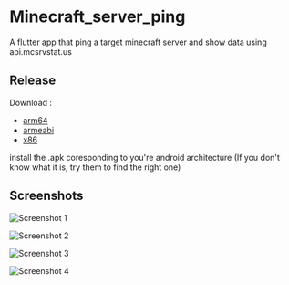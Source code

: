 # Minecraft_server_ping
 A flutter app that ping a target minecraft server and show data using api.mcsrvstat.us

## Release

Download : 
 - [arm64](https://github.com/FBanitz/Minecraft_server_ping/raw/master/build/app/outputs/apk/release/app-arm64-v8a-release.apk)
 - [armeabi](https://github.com/FBanitz/Minecraft_server_ping/raw/master/build/app/outputs/apk/release/app-armeabi-v7a-release.apk)
 - [x86](https://github.com/FBanitz/Minecraft_server_ping/raw/master/build/app/outputs/apk/release/app-x86_64-release.apk)

install the .apk coresponding to you're android architecture (If you don't know what it is, try them to find the right one)

## Screenshots
![Screenshot 1](https://raw.githubusercontent.com/FBanitz/Minecraft_server_ping/master/screenshots/Screenshot_2021-07-07-17-10-58-953_com.example.minecraft_server_ping.jpg)

![Screenshot 2](https://raw.githubusercontent.com/FBanitz/Minecraft_server_ping/master/screenshots/Screenshot_2021-07-07-17-11-46-475_com.example.minecraft_server_ping.jpg)

![Screenshot 3](https://raw.githubusercontent.com/FBanitz/Minecraft_server_ping/master/screenshots/Screenshot_2021-07-07-17-12-17-736_com.example.minecraft_server_ping.jpg)

![Screenshot 4](https://raw.githubusercontent.com/FBanitz/Minecraft_server_ping/master/screenshots/Screenshot_2021-07-07-17-12-56-808_com.example.minecraft_server_ping.jpg)